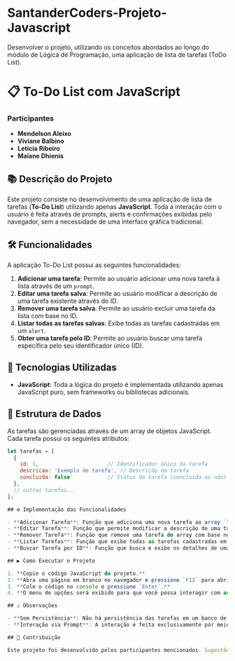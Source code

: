 # SantanderCoders-Projeto-Javascript
Desenvolver o projeto, utilizando os conceitos abordados ao longo do módulo de Lógica de Programação, uma aplicação de lista de tarefas (ToDo List).

# 📋 To-Do List com JavaScript

### **Participantes**
- **Mendelson Aleixo**
- **Viviane Balbino**
- **Leticia Ribeiro**
- **Maiane Dhienis**

## 📚 Descrição do Projeto
Este projeto consiste no desenvolvimento de uma aplicação de lista de tarefas (**To-Do List**) utilizando apenas **JavaScript**. Toda a interação com o usuário é feita através de prompts, alerts e confirmações exibidas pelo navegador, sem a necessidade de uma interface gráfica tradicional.

## 🛠️ Funcionalidades
A aplicação To-Do List possui as seguintes funcionalidades:

1. **Adicionar uma tarefa**: Permite ao usuário adicionar uma nova tarefa à lista através de um `prompt`.
2. **Editar uma tarefa salva**: Permite ao usuário modificar a descrição de uma tarefa existente através do ID.
3. **Remover uma tarefa salva**: Permite ao usuário excluir uma tarefa da lista com base no ID.
4. **Listar todas as tarefas salvas**: Exibe todas as tarefas cadastradas em um `alert`.
5. **Obter uma tarefa pelo ID**: Permite ao usuário buscar uma tarefa específica pelo seu identificador único (ID).

## 🧰 Tecnologias Utilizadas
- **JavaScript**: Toda a lógica do projeto é implementada utilizando apenas JavaScript puro, sem frameworks ou bibliotecas adicionais.

## 📑 Estrutura de Dados
As tarefas são gerenciadas através de um array de objetos JavaScript. Cada tarefa possui os seguintes atributos:

```javascript
let tarefas = [
  {
    id: 1,                      // Identificador único da tarefa
    descricao: 'Exemplo de tarefa', // Descrição da tarefa
    concluida: false            // Status da tarefa (concluída ou não)
  },
  // outras tarefas...
];

## ⚙️ Implementação das Funcionalidades

- **Adicionar Tarefa**: Função que adiciona uma nova tarefa ao array `tarefas` a partir da descrição fornecida pelo usuário via `prompt`.
- **Editar Tarefa**: Função que permite modificar a descrição de uma tarefa existente, solicitando o `ID` e a nova descrição.
- **Remover Tarefa**: Função que remove uma tarefa do array com base no `id` fornecido pelo usuário.
- **Listar Tarefas**: Função que exibe todas as tarefas cadastradas em um `alert`.
- **Buscar Tarefa por ID**: Função que busca e exibe os detalhes de uma tarefa específica pelo `ID`.

## ▶️ Como Executar o Projeto

1. **Copie o código JavaScript do projeto.**
2. **Abra uma página em branco no navegador e pressione `F12` para abrir o console.**
3. **Cole o código no console e pressione `Enter`.**
4. **O menu de opções será exibido para que você possa interagir com as funcionalidades da To-Do List.**

## ⚠️ Observações

- **Sem Persistência**: Não há persistência das tarefas em um banco de dados; todas as operações ocorrem em tempo real no array `tarefas`.
- **Interação via Prompt**: A interação é feita exclusivamente por meio de prompts, alerts e confirmações, proporcionando uma forma simplificada de testar a lógica de manipulação de dados.

## 🤝 Contribuição

Este projeto foi desenvolvido pelos participantes mencionados. Sugestões e feedbacks são bem-vindos para aprimorar a aplicação.
